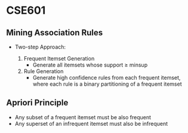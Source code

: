 # CSE601


## Mining Association Rules

- Two-step Approach:

   1. Frequent Itemset Generation 
      - Generate all itemsets whose support ≥ minsup
   2. Rule Generation
      - Generate high confidence rules from each frequent itemset, where each rule is a binary partitioning of a frequent itemset
      
      
## Apriori Principle

- Any subset of a frequent itemset must be also frequent
- Any superset of an infrequent itemset must also be infrequent
